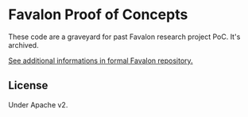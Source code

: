 # Favalon Proof of Concepts

These code are a graveyard for past Favalon research project PoC.
It's archived.

[See additional informations in formal Favalon repository.](https://github.com/kekyo/Favalon/)

## License

Under Apache v2.

